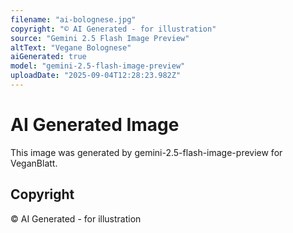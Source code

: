 ```yaml
---
filename: "ai-bolognese.jpg"
copyright: "© AI Generated - for illustration"
source: "Gemini 2.5 Flash Image Preview"
altText: "Vegane Bolognese"
aiGenerated: true
model: "gemini-2.5-flash-image-preview"
uploadDate: "2025-09-04T12:28:23.982Z"
---
```


# AI Generated Image

This image was generated by gemini-2.5-flash-image-preview for VeganBlatt.

## Copyright
© AI Generated - for illustration
